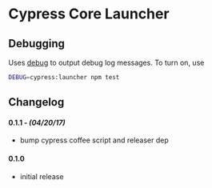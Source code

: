 # Cypress Core Launcher

## Debugging

Uses [debug](https://github.com/visionmedia/debug#readme)
to output debug log messages. To turn on, use

```sh
DEBUG=cypress:launcher npm test
```

## Changelog

#### 0.1.1 - *(04/20/17)*
- bump cypress coffee script and releaser dep

#### 0.1.0
- initial release
